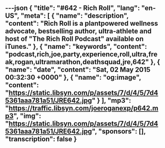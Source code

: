 ---json
{
  "title": "#642 - Rich Roll",
  "lang": "en-US",
  "meta": [
    {
      "name": "description",
      "content": "Rich Roll is a plantpowered wellness advocate, bestselling author, ultra-athlete and host of \"The Rich Roll Podcast\" available on iTunes."
    },
    {
      "name": "keywords",
      "content": "podcast,rich,joe,party,experience,roll,ultra,freak,rogan,ultramarathon,deathsquad,jre,642"
    },
    {
      "name": "date",
      "content": "Sat, 02 May 2015 00:32:30 +0000"
    },
    {
      "name": "og:image",
      "content": "https://static.libsyn.com/p/assets/7/d/4/5/7d45361aaa781a51/JRE642.jpg"
    }
  ],
  "mp3": "https://traffic.libsyn.com/joeroganexp/p642.mp3",
  "img": "https://static.libsyn.com/p/assets/7/d/4/5/7d45361aaa781a51/JRE642.jpg",
  "sponsors": [],
  "transcription": false
}
---
<episode-header />

<timemark seconds="0" />

<transcribe-call-to-action />

<episode-footer />